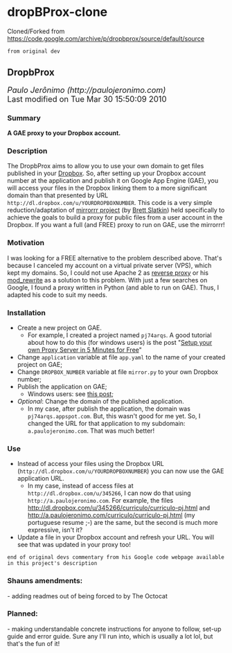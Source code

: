 # dropBProx-clone
Cloned/Forked from https://code.google.com/archive/p/dropbprox/source/default/source

`from original dev`

<H2>DropbProx</H2>
<FONT SIZE="4"><I>Paulo Jerônimo (http://paulojeronimo.com)</I></FONT><BR>
<FONT SIZE="4">Last modified on Tue Mar 30 15:50:09 2010</FONT>
</CENTER>
<H3>Summary</H3>
<B>A GAE proxy to your Dropbox account.</B>
<H3>Description</H3>
The DropbProx aims to allow you to use your own domain to get files published in your <A HREF="http://www.dropbox.com">Dropbox</A>. So, after setting up your Dropbox account number at the application and publish it on Google App Engine (GAE), you will access your files in the Dropbox linking them to a more significant domain than that presented by URL <CODE>http://dl.dropbox.com/u/YOURDROPBOXNUMBER</CODE>.
This code is a very simple reduction/adaptation of <A HREF="http://code.google.com/p/mirrorrr/">mirrorrr project</A> (by <A HREF="http://www.onebigfluke.com/">Brett Slatkin</A>) held specifically to achieve the goals to build a proxy for public files from a user account in the Dropbox. If you want a full (and FREE) proxy to run on GAE, use the mirrorrr!
<H3>Motivation</H3>
I was looking for a FREE alternative to the problem described above. That's because I canceled my account on a virtual private server (VPS), which kept my domains. So, I could not use Apache 2 as <A HREF="http://clipmarks.com/clipmark/F469AE1E-29AB-44EF-8DBE-BF6C57CCDC26/">reverse proxy</A> or his <A HREF="http://ubuntu-tutorials.com/2008/11/08/tinyurl-ify-dropbox-public-links-with-htaccess/">mod_rewrite</A> as a solution to this problem. With just a few searches on Google, I found a proxy written in Python (and able to run on GAE). Thus, I adapted his code to suit my needs.
<H3>Installation</H3>
<UL>
<LI>Create a new project on GAE.
  <UL>
  <LI>For example, I created a project named <CODE>pj74arqs</CODE>. A good tutorial about how to do this (for windows users) is the post "<A HREF="http://www.labnol.org/internet/setup-proxy-server/12890/">Setup your own Proxy Server in 5 Minutes for Free</A>"
  </UL>
<LI>Change <CODE>application</CODE> variable at file <CODE>app.yaml</CODE> to the name of your created project on GAE;
<LI>Change <CODE>DROPBOX_NUMBER</CODE> variable at file <CODE>mirror.py</CODE> to your own Dropbox number;
<LI>Publish the application on GAE;
  <UL>
  <LI>Windows users: see <A HREF="http://www.labnol.org/internet/setup-proxy-server/12890/">this post</A>;
  </UL>
<LI><I>Optional</I>: Change the domain of the published application.
  <UL>
  <LI>In my case, after publish the application, the domain was <CODE>pj74arqs.appspot.com</CODE>. But, this wasn't good for me yet. So, I changed the URL for that application to my subdomain: <CODE>a.paulojeronimo.com</CODE>. That was much better!
  </UL>
</UL>
<H3>Use</H3>
<UL>
<LI>Instead of access your files using the Dropbox URL (<CODE>http://dl.dropbox.com/u/YOURDROPBOXNUMBER</CODE>) you can now use the GAE application URL.
  <UL>
  <LI>In my case, instead of access files at <CODE>http://dl.dropbox.com/u/345266</CODE>, I can now do that using <CODE>http://a.paulojeronimo.com</CODE>. For example, the files <A HREF="http://dl.dropbox.com/u/345266/curriculo/curriculo-pj.html">http://dl.dropbox.com/u/345266/curriculo/curriculo-pj.html</A> and <A HREF="http://a.paulojeronimo.com/curriculo/curriculo-pj.html">http://a.paulojeronimo.com/curriculo/curriculo-pj.html</A> (my portuguese resume ;-) are the same, but the second is much more expressive, isn't it?
  </UL>
<LI>Update a file in your Dropbox account and refresh your URL. You will see that was updated in your proxy too!
</UL>

<!-- html code generated by txt2tags 2.6b (http://txt2tags.sf.net) -->
<!-- code adapted by Shaun lol, thanks again to Paulo for the original lol -->
<!-- cmdline: txt2tags README.t2t -->

`end of original devs commentary from his Google code webpage available in this project's description`

<h3>Shauns amendments:</h3>
- adding readmes out of being forced to by The Octocat 

<h3> Planned: </h3>
- making understandable concrete instructions for anyone to follow, set-up guide and error guide. Sure any I'll run into, which is usually a lot lol, but that's the fun of it!

